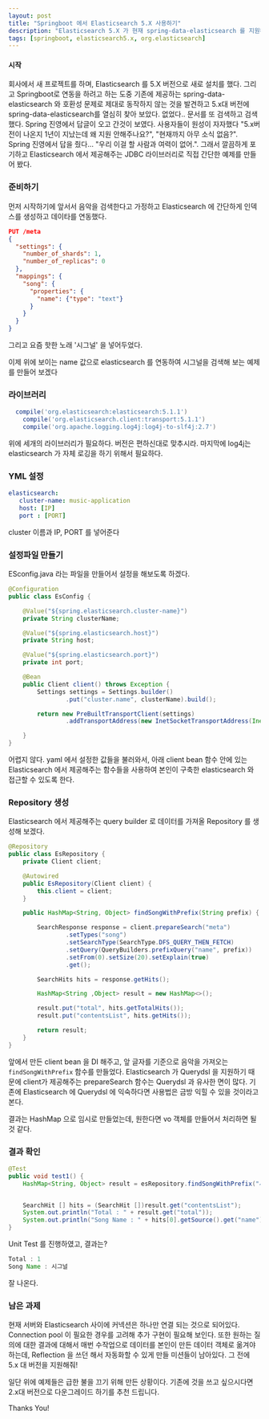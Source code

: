 ```yaml
---
layout: post
title: "Springboot 에서 Elasticsearch 5.X 사용하기"
description: "Elasticsearch 5.X 가 현재 spring-data-elasticsearch 를 지원하지 않아 elasticsearch 에서 직접 제공하는 라이브러리를 사용한다."
tags: [springboot, elasticsearch5.x, org.elasticsearch]
---
```

#### 시작
회사에서 새 프로젝트를 하며, Elasticsearch 를 5.X 버전으로 새로 설치를 했다. 그리고 Springboot로 연동을 하려고 하는 도중 기존에 제공하는 spring-data-elasticsearch 와 호환성 문제로 제대로 동작하지 않는 것을 발견하고 5.x대 버전에 spring-data-elasticsearch를 열심히 찾아 보았다.
없었다.. 문서를 또 검색하고 검색했다. Spring 진영에서 답글이 오고 간것이 보였다. 사용자들이 원성이 자자했다 "5.x버전이 나온지 1년이 지났는데 왜 지원 안해주나요?", "현재까지 아무 소식 없음?". Spring 진영에서 답을 줬다... "우리 이걸 할 사람과 여력이 없어.". 그래서 깔끔하게 포기하고 Elasticsearch 에서 제공해주는 JDBC 라이브러리로 직접 간단한 예제를 만들어 봤다.

### 준비하기
먼저 시작하기에 앞서서 음악을 검색한다고 가정하고 Elasticsearch 에 간단하게 인덱스를 생성하고 데이타를 연동했다.

```json
PUT /meta
{
  "settings": {
    "number_of_shards": 1,
    "number_of_replicas": 0
  },
  "mappings": {
    "song": {
      "properties": {
        "name": {"type": "text"}
      }
    }
  }
}
```
그리고 요즘 핫한 노래 '시그널' 을 넣어두었다.

이제 위에 보이는 name 값으로 elasticsearch 를 연동하여 시그널을 검색해 보는 예제를 만들어 보겠다

### 라이브러리
```gradle
  compile('org.elasticsearch:elasticsearch:5.1.1')
	compile('org.elasticsearch.client:transport:5.1.1')
	compile('org.apache.logging.log4j:log4j-to-slf4j:2.7')
```

위에 세개의 라이브러리가 필요하다. 버전은 편하신대로 맞추시라.
마지막에 log4j는 elasticsearch 가 자체 로깅을 하기 위해서 필요하다.

### YML 설정

```yaml
elasticsearch:
   cluster-name: music-application
   host: [IP]
   port : [PORT]
```
cluster 이름과 IP, PORT 를 넣어준다

### 설정파일 만들기

ESconfig.java 라는 파일을 만들어서 설정을 해보도록 하겠다.

```java
@Configuration
public class EsConfig {

    @Value("${spring.elasticsearch.cluster-name}")
    private String clusterName;

    @Value("${spring.elasticsearch.host}")
    private String host;

    @Value("${spring.elasticsearch.port}")
    private int port;

    @Bean
    public Client client() throws Exception {
        Settings settings = Settings.builder()
                .put("cluster.name", clusterName).build();

        return new PreBuiltTransportClient(settings)
                .addTransportAddress(new InetSocketTransportAddress(InetAddress.getByName(host), port));

    }
}
```

어렵지 않다. yaml 에서 설정한 값들을 불러와서, 아래 client bean 함수 안에 있는 Elasticsearch 에서 제공해주는 함수들을 사용하여 본인이 구축한 elasticsearch 와 접근할 수 있도록 한다.

### Repository 생성

Elasticsearch 에서 제공해주는 query builder 로 데이터를 가져올 Repository 를 생성해 보겠다.

```java
@Repository
public class EsRepository {
    private Client client;

    @Autowired
    public EsRepository(Client client) {
        this.client = client;
    }

    public HashMap<String, Object> findSongWithPrefix(String prefix) {

        SearchResponse response = client.prepareSearch("meta")
                .setTypes("song")
                .setSearchType(SearchType.DFS_QUERY_THEN_FETCH)
                .setQuery(QueryBuilders.prefixQuery("name", prefix))
                .setFrom(0).setSize(20).setExplain(true)
                .get();

        SearchHits hits = response.getHits();

        HashMap<String ,Object> result = new HashMap<>();

        result.put("total", hits.getTotalHits());
        result.put("contentsList", hits.getHits());

        return result;
    }
}
```
앞에서 만든 client bean 을 DI 해주고, 앞 글자를 기준으로 음악을 가져오는 `findSongWithPrefix` 함수를 만들었다. Elasticsearch 가 Querydsl 을 지원하기 때문에 client가 제공해주는 prepareSearch 함수는 Querydsl 과 유사한 면이 많다. 기존에 Elasticsearch 에 Querydsl 에 익숙하다면 사용법은 금방 익힐 수 있을 것이라고 본다.

결과는 HashMap 으로 임시로 만들었는데, 원한다면 vo 객체를 만들어서 처리하면 될 것 같다.

### 결과 확인
```java
@Test
public void test1() {
	HashMap<String, Object> result = esRepository.findSongWithPrefix("시그");


	SearchHit [] hits = (SearchHit [])result.get("contentsList");
	System.out.println("Total : " + result.get("total"));
	System.out.println("Song Name : " + hits[0].getSource().get("name"));
}
```
Unit Test 를 진행하였고, 결과는?

```java
Total : 1
Song Name : 시그널
```

잘 나온다.

### 남은 과제
현재 서버와 Elasticsearch 사이에 커넥션은 하나만 연결 되는 것으로 되어있다. Connection pool 이 필요한 경우를 고려해 추가 구현이 필요해 보인다. 또한 원하는 질의에 대한 결과에 대해서 매번 수작업으로 데이터를 본인이 만든 데이터 객체로 옮겨야 하는데, Reflection 을 쓰던 해서 자동화할 수 있게 만들 미션들이 남아있다. 그 전에 5.x 대 버전을 지원해줘!

일단 위에 예제들은 급한 불을 끄기 위해 만든 상황이다. 기존에 것을 쓰고 싶으시다면 2.x대 버전으로 다운그레이드 하기를 추천 드립니다.

Thanks You!
